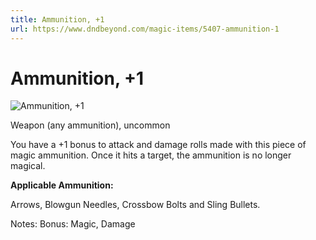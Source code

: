 ```yaml
---
title: Ammunition, +1
url: https://www.dndbeyond.com/magic-items/5407-ammunition-1
---
```


# Ammunition, +1

![Ammunition, +1](ammunition-1.png)

Weapon (any ammunition), uncommon

You have a +1 bonus to attack and damage rolls made with this piece of magic ammunition. Once it hits a target, the ammunition is no longer magical.


**Applicable Ammunition:**

Arrows, Blowgun Needles, Crossbow Bolts and Sling Bullets.


Notes: Bonus: Magic, Damage